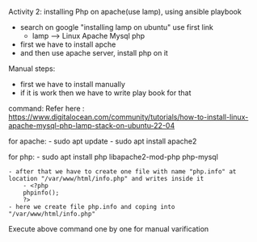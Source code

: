Activity 2: installing Php on apache(use lamp), using ansible playbook
  
  - search on google "installing lamp on ubuntu" use first link
      - lamp --> Linux Apache Mysql php
  - first we have to install apche 
  - and then use apache server, install php on it

Manual steps:
  - first we have to install manually 
  - if it is work then we have to write play book for that

command:
   Refer here : https://www.digitalocean.com/community/tutorials/how-to-install-linux-apache-mysql-php-lamp-stack-on-ubuntu-22-04

  for apache:
    - sudo apt update
    - sudo apt install apache2
  
  for php: 
    - sudo apt install php libapache2-mod-php php-mysql

    - after that we have to create one file with name "php.info" at location "/var/www/html/info.php" and writes inside it 
        - <?php
        phpinfo();
        ?>
    - here we create file php.info and coping into "/var/www/html/info.php"
    

Execute above command one by one for manual varification